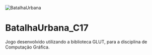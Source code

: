 ![BatalhaUrbana](https://user-images.githubusercontent.com/78621851/113635663-08392180-963f-11eb-988a-eb0954a2160b.png)
# BatalhaUrbana_C17
Jogo desenvolvido utilizando a biblioteca GLUT, para a disciplina de Computação Gráfica.
